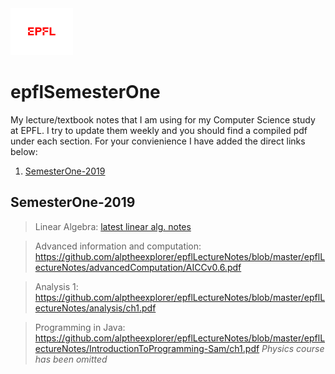 <img src="extraFigures/epfl.png" width="100">

# epflSemesterOne  
My lecture/textbook notes that I am using for my Computer Science study at EPFL. I try to update them weekly and you should find a compiled pdf under each section. For your convienience I have added the direct links below:

1. [ SemesterOne-2019](#sm1)

<a name="sm1"></a>
## SemesterOne-2019
> Linear Algebra: [latest linear alg. notes](epflLectureNotes/epflLectureNotes/linearAlgebra/linear.pdf)

> Advanced information and computation: https://github.com/alptheexplorer/epflLectureNotes/blob/master/epflLectureNotes/advancedComputation/AICCv0.6.pdf

> Analysis 1: https://github.com/alptheexplorer/epflLectureNotes/blob/master/epflLectureNotes/analysis/ch1.pdf

> Programming in Java: https://github.com/alptheexplorer/epflLectureNotes/blob/master/epflLectureNotes/IntroductionToProgramming-Sam/ch1.pdf
*Physics course has been omitted*





